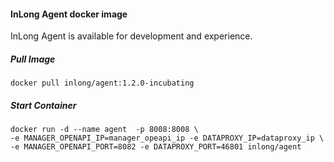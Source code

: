 #### InLong Agent docker image
InLong Agent is available for development and experience.

##### Pull Image
```
docker pull inlong/agent:1.2.0-incubating
```

##### Start Container
```
docker run -d --name agent  -p 8008:8008 \
-e MANAGER_OPENAPI_IP=manager_opeapi_ip -e DATAPROXY_IP=dataproxy_ip \
-e MANAGER_OPENAPI_PORT=8082 -e DATAPROXY_PORT=46801 inlong/agent
```
